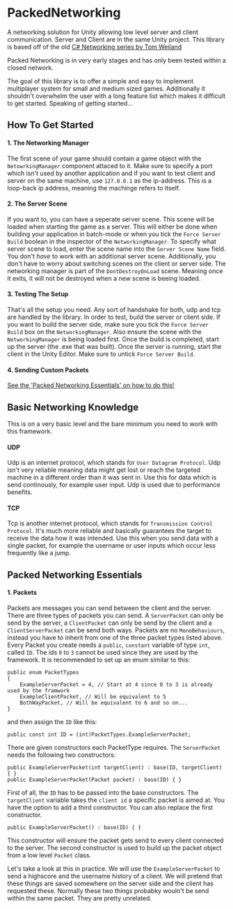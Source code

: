 # PackedNetworking
A networking solution for Unity allowing low level server and client communication. Server and Client are in the same Unity project. 
This library is based off of the old [C# Networking series by Tom Weiland](https://www.youtube.com/playlist?list=PLXkn83W0QkfnqsK8I0RAz5AbUxfg3bOQ5)

Packed Networking is in very early stages and has only been tested within a closed network.

The goal of this library is to offer a simple and easy to implement multiplayer system for small and medium sized games. Additionally it shouldn't overwhelm the user with a long feature list which makes it difficult to get started. Speaking of getting started...

## How To Get Started

#### 1. The Networking Manager

The first scene of your game should contain a game object with the `NetowrkingManager` component attaced to it.
Make sure to specify a port which isn't used by another application and if you want to test client and server on the same machine, use `127.0.0.1` as the ip-address. This is a loop-back ip address, meaning the machinge refers to itself.

#### 2. The Server Scene

If you want to, you can have a seperate server scene. This scene will be loaded when starting the game as a server. This will either be done when building your application in batch-mode or when you tick the `Force Server Build` boolean in the inspector of the `NetworkingManager`. To specify what server scene to load, enter the scene name into the `Server Scene Name` field. You don't _have_ to work with an additional server scene.
Additionally, you don't have to worry about switching scenes on the client or server side. The networking manager is part of the `DontDestroyOnLoad` scene. Meaning once it exits, it will not be destroyed when a new scene is beeing loaded.

#### 3. Testing The Setup

That's all the setup you need. Any sort of handshake for both, udp and tcp are handled by the library. In order to test, build the server or client side. If you want to build the server side, make sure you tick the `Force Server Build` box on the `NetworkingManager`. Also ensure the scene with the `NetworkingManager` is being loaded first. Once the build is completed, start up the server (the .exe that was built). Once the server is running, start the client in the Unity Editor. Make sure to untick `Force Server Build`.

#### 4. Sending Custom Packets

[See the 'Packed Networking Essentials' on how to do this!](#packed-networking-essentials)

## Basic Networking Knowledge

This is on a very basic level and the bare minimum you need to work with this framework.

#### UDP

Udp is an internet protocol, which stands for `User Datagram Protocol`. Udp isn't very reliable meaning data might get lost or reach the targeted machine in a different order than it was sent in. Use this for data which is send continously, for example user input. Udp is used due to performance benefits.

#### TCP

Tcp is another internet protocol, which stands for `Transmission Control Protocol`. It's much more reliable and basically guarantees the target to receive the data how it was intended. Use this when you send data with a single packet, for example the username or user inputs which occur less frequently like a jump.

## Packed Networking Essentials

#### 1. Packets

Packets are messages you can send between the client and the server. There are three types of packets you can send. A `ServerPacket` can only be send by the server, a `ClientPacket` can only be send by the client and a `ClientServerPacket` can be send both ways. Packets are no `MonoBehaviours`, instead you have to inherit from one of the three packet types listed above. Every Packet you create needs a `public`, `constant` variable of type `int`, called `ID`. The ids `0` to `3` cannot be used since they are used by the framework. It is recommended to set up an enum similar to this:
```
public enum PacketTypes
{
    ExampleServerPacket = 4, // Start at 4 since 0 to 3 is already used by the framwork
    ExampleClientPacket, // Will be equivalent to 5
    BothWayPacket, // Will be equivalent to 6 and so on...
}
```
and then assign the `ID` like this:
```
public const int ID = (int)PacketTypes.ExampleServerPacket;
```
There are given constructors each PacketType requires.
The `ServerPacket` needs the following two constructors:
```
public ExampleServerPacket(int targetClient) : base(ID, targetClient) { }
public ExampleServerPacket(Packet packet) : base(ID) { }
```
First of all, the `ID` has to be passed into the base constructors. The `targetClient` variable takes the `client id` a specific packet is aimed at. You have the option to add a third constructor. You can also replace the first constructor.
```
public ExampleServerPacket() : base(ID) { }
```
This constructor will ensure the packet gets send to every client connected to the server.
The second constructor is used to build up the packet object from a low level `Packet` class.

Let's take a look at this in practice. We will use the `ExampleServerPacket` to send a highscore and the username history of a client. We will pretend that these things are saved somewhere on the server side and the client has requested these. Normally these two things probabky wouln't be send within the same packet. They are pretty unrelated.
